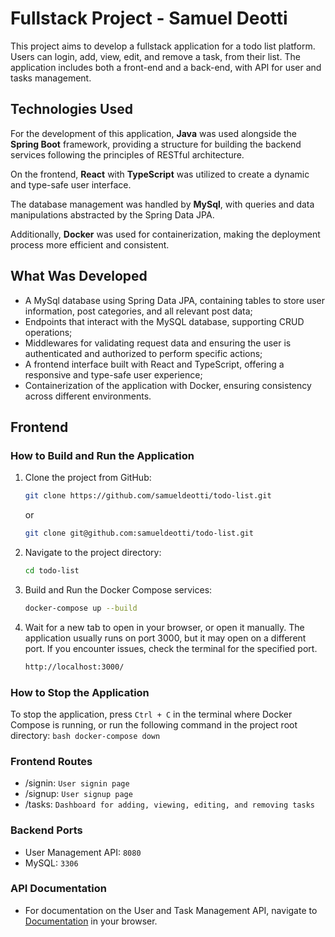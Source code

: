 # Fullstack Project - Samuel Deotti

This project aims to develop a fullstack application for a todo list platform. Users can login, add, view, edit, and remove a task, from their list. The application includes both a front-end and a back-end, with API for user and tasks management.

## Technologies Used

For the development of this application, **Java** was used alongside the **Spring Boot** framework, providing a structure for building the backend services following the principles of RESTful architecture. 

On the frontend, **React** with **TypeScript** was utilized to create a dynamic and type-safe user interface.

The database management was handled by **MySql**, with queries and data manipulations abstracted by the Spring Data JPA.


Additionally, **Docker** was used for containerization, making the deployment process more efficient and consistent.

## What Was Developed

- A MySql database using Spring Data JPA, containing tables to store user information, post categories, and all relevant post data;
- Endpoints that interact with the MySQL database, supporting CRUD operations;
- Middlewares for validating request data and ensuring the user is authenticated and authorized to perform specific actions;
- A frontend interface built with React and TypeScript, offering a responsive and type-safe user experience;
- Containerization of the application with Docker, ensuring consistency across different environments.


## Frontend

### How to Build and Run the Application

1. Clone the project from GitHub:
    ```bash
    git clone https://github.com/samueldeotti/todo-list.git
    ```
   or
    ```bash
    git clone git@github.com:samueldeotti/todo-list.git
    ```

2. Navigate to the project directory:
    ```bash
    cd todo-list
    ```

3. Build and Run the Docker Compose services:
    ```bash
    docker-compose up --build
    ```


6. Wait for a new tab to open in your browser, or open it manually. The application usually runs on port 3000, but it may open on a different port. If you encounter issues, check the terminal for the specified port.
    ```bash
    http://localhost:3000/
    ```

### How to Stop the Application

To stop the application, press `Ctrl + C` in the terminal where Docker Compose is running, or run the following command in the project root directory:
    ```bash
    docker-compose down
    ```

### Frontend Routes

- /signin: `User signin page`
- /signup: `User signup page`
- /tasks: `Dashboard for adding, viewing, editing, and removing tasks`

### Backend Ports

- User Management API: `8080`
- MySQL: `3306`

### API Documentation

- For documentation on the User and Task Management API, navigate to [Documentation](http://localhost:8080/swagger-ui/index.html#/) in your browser.

